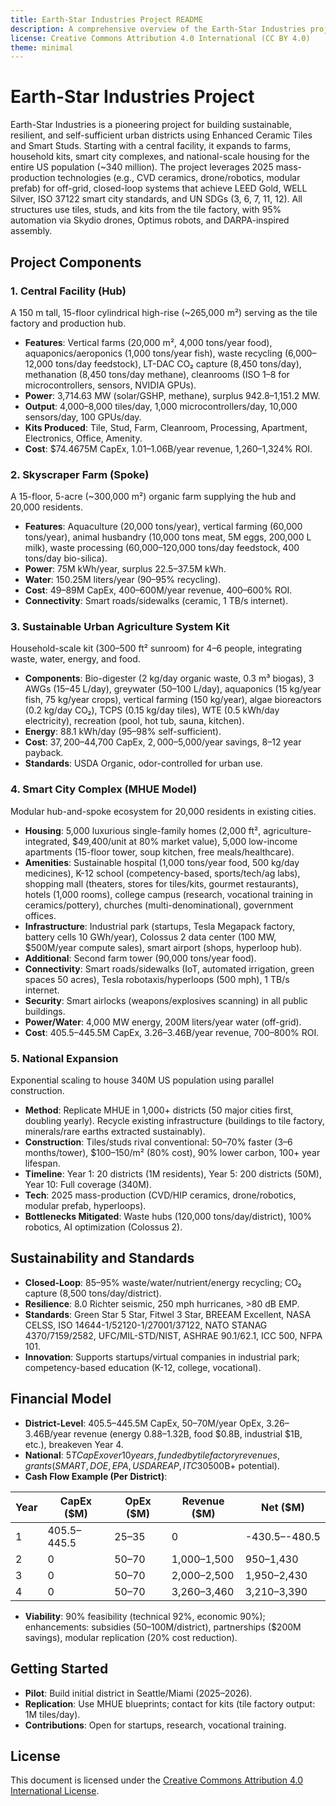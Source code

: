 ```yaml
---
title: Earth-Star Industries Project README
description: A comprehensive overview of the Earth-Star Industries project, a visionary initiative for sustainable, self-sufficient urban ecosystems using advanced ceramic tiles, kits, and modular construction to scale across the US.
license: Creative Commons Attribution 4.0 International (CC BY 4.0)
theme: minimal
---
```


# Earth-Star Industries Project

Earth-Star Industries is a pioneering project for building sustainable, resilient, and self-sufficient urban districts using Enhanced Ceramic Tiles and Smart Studs. Starting with a central facility, it expands to farms, household kits, smart city complexes, and national-scale housing for the entire US population (~340 million). The project leverages 2025 mass-production technologies (e.g., CVD ceramics, drone/robotics, modular prefab) for off-grid, closed-loop systems that achieve LEED Gold, WELL Silver, ISO 37122 smart city standards, and UN SDGs (3, 6, 7, 11, 12). All structures use tiles, studs, and kits from the tile factory, with 95% automation via Skydio drones, Optimus robots, and DARPA-inspired assembly.

## Project Components

### 1. Central Facility (Hub)
A 150 m tall, 15-floor cylindrical high-rise (~265,000 m²) serving as the tile factory and production hub.
- **Features**: Vertical farms (20,000 m², 4,000 tons/year food), aquaponics/aeroponics (1,000 tons/year fish), waste recycling (6,000–12,000 tons/day feedstock), LT-DAC CO₂ capture (8,450 tons/day), methanation (8,450 tons/day methane), cleanrooms (ISO 1–8 for microcontrollers, sensors, NVIDIA GPUs).
- **Power**: 3,714.63 MW (solar/GSHP, methane), surplus 942.8–1,151.2 MW.
- **Output**: 4,000–8,000 tiles/day, 1,000 microcontrollers/day, 10,000 sensors/day, 100 GPUs/day.
- **Kits Produced**: Tile, Stud, Farm, Cleanroom, Processing, Apartment, Electronics, Office, Amenity.
- **Cost**: $74.4675M CapEx, $1.01–$1.06B/year revenue, 1,260–1,324% ROI.

### 2. Skyscraper Farm (Spoke)
A 15-floor, 5-acre (~300,000 m²) organic farm supplying the hub and 20,000 residents.
- **Features**: Aquaculture (20,000 tons/year), vertical farming (60,000 tons/year), animal husbandry (10,000 tons meat, 5M eggs, 200,000 L milk), waste processing (60,000–120,000 tons/day feedstock, 400 tons/day bio-silica).
- **Power**: 75M kWh/year, surplus 22.5–37.5M kWh.
- **Water**: 150.25M liters/year (90–95% recycling).
- **Cost**: $49–$89M CapEx, $400–$600M/year revenue, 400–600% ROI.
- **Connectivity**: Smart roads/sidewalks (ceramic, 1 TB/s internet).

### 3. Sustainable Urban Agriculture System Kit
Household-scale kit (300–500 ft² sunroom) for 4–6 people, integrating waste, water, energy, and food.
- **Components**: Bio-digester (2 kg/day organic waste, 0.3 m³ biogas), 3 AWGs (15–45 L/day), greywater (50–100 L/day), aquaponics (15 kg/year fish, 75 kg/year crops), vertical farming (150 kg/year), algae bioreactors (0.2 kg/day CO₂), TCPS (0.15 kg/day tiles), WTE (0.5 kWh/day electricity), recreation (pool, hot tub, sauna, kitchen).
- **Energy**: 88.1 kWh/day (95–98% self-sufficient).
- **Cost**: $37,200–$44,700 CapEx, $2,000–$5,000/year savings, 8–12 year payback.
- **Standards**: USDA Organic, odor-controlled for urban use.

### 4. Smart City Complex (MHUE Model)
Modular hub-and-spoke ecosystem for 20,000 residents in existing cities.
- **Housing**: 5,000 luxurious single-family homes (2,000 ft², agriculture-integrated, $49,400/unit at 80% market value), 5,000 low-income apartments (15-floor tower, soup kitchen, free meals/healthcare).
- **Amenities**: Sustainable hospital (1,000 tons/year food, 500 kg/day medicines), K-12 school (competency-based, sports/tech/ag labs), shopping mall (theaters, stores for tiles/kits, gourmet restaurants), hotels (1,000 rooms), college campus (research, vocational training in ceramics/pottery), churches (multi-denominational), government offices.
- **Infrastructure**: Industrial park (startups, Tesla Megapack factory, battery cells 10 GWh/year), Colossus 2 data center (100 MW, $500M/year compute sales), smart airport (shops, hyperloop hub).
- **Additional**: Second farm tower (90,000 tons/year food).
- **Connectivity**: Smart roads/sidewalks (IoT, automated irrigation, green spaces 50 acres), Tesla robotaxis/hyperloops (500 mph), 1 TB/s internet.
- **Security**: Smart airlocks (weapons/explosives scanning) in all public buildings.
- **Power/Water**: 4,000 MW energy, 200M liters/year water (off-grid).
- **Cost**: $405.5–$445.5M CapEx, $3.26–$3.46B/year revenue, 700–800% ROI.

### 5. National Expansion
Exponential scaling to house 340M US population using parallel construction.
- **Method**: Replicate MHUE in 1,000+ districts (50 major cities first, doubling yearly). Recycle existing infrastructure (buildings to tile factory, minerals/rare earths extracted sustainably).
- **Construction**: Tiles/studs rival conventional: 50–70% faster (3–6 months/tower), $100–150/m² (80% cost), 90% lower carbon, 100+ year lifespan.
- **Timeline**: Year 1: 20 districts (1M residents), Year 5: 200 districts (50M), Year 10: Full coverage (340M).
- **Tech**: 2025 mass-production (CVD/HIP ceramics, drone/robotics, modular prefab, hyperloops).
- **Bottlenecks Mitigated**: Waste hubs (120,000 tons/day/district), 100% robotics, AI optimization (Colossus 2).

## Sustainability and Standards
- **Closed-Loop**: 85–95% waste/water/nutrient/energy recycling; CO₂ capture (8,500 tons/day/district).
- **Resilience**: 8.0 Richter seismic, 250 mph hurricanes, >80 dB EMP.
- **Standards**: Green Star 5 Star, Fitwel 3 Star, BREEAM Excellent, NASA CELSS, ISO 14644-1/52120-1/27001/37122, NATO STANAG 4370/7159/2582, UFC/MIL-STD/NIST, ASHRAE 90.1/62.1, ICC 500, NFPA 101.
- **Innovation**: Supports startups/virtual companies in industrial park; competency-based education (K-12, college, vocational).

## Financial Model
- **District-Level**: $405.5–$445.5M CapEx, $50–$70M/year OpEx, $3.26–$3.46B/year revenue (energy $0.88–$1.32B, food $0.8B, industrial $1B, etc.), breakeven Year 4.
- **National**: $5T CapEx over 10 years, funded by tile factory revenues, grants (SMART, DOE, EPA, USDA REAP, ITC 30%, PPPs with Tesla/World Bank—$500B+ potential).
- **Cash Flow Example (Per District)**:

| Year | CapEx ($M) | OpEx ($M) | Revenue ($M) | Net ($M) |
|------|------------|-----------|--------------|----------|
| 1    | 405.5–445.5| 25–35     | 0            | -430.5–-480.5 |
| 2    | 0          | 50–70     | 1,000–1,500  | 950–1,430 |
| 3    | 0          | 50–70     | 2,000–2,500  | 1,950–2,430 |
| 4    | 0          | 50–70     | 3,260–3,460  | 3,210–3,390 |

- **Viability**: 90% feasibility (technical 92%, economic 90%); enhancements: subsidies ($50–$100M/district), partnerships ($200M savings), modular replication (20% cost reduction).

## Getting Started
- **Pilot**: Build initial district in Seattle/Miami (2025–2026).
- **Replication**: Use MHUE blueprints; contact for kits (tile factory output: 1M tiles/day).
- **Contributions**: Open for startups, research, vocational training.

## License
This document is licensed under the [Creative Commons Attribution 4.0 International License](https://creativecommons.org/licenses/by/4.0/).

